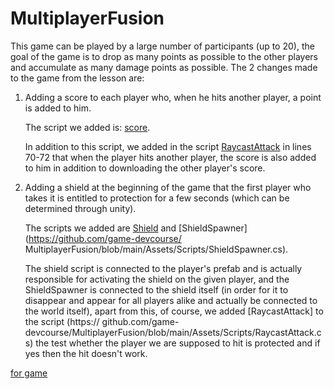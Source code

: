# MultiplayerFusion
 
This game can be played by a large number of participants (up to 20), the goal of the game is to drop as many points as possible to the other players and accumulate as many damage points as possible.
The 2 changes made to the game from the lesson are:
1. Adding a score to each player who, when he hits another player, a point is added to him.
   
    The script we added is: [score](https://github.com/game-devcourse/MultiplayerFusion/blob/main/Assets/Scripts/Score.cs).
   
    In addition to this script, we added in the script [RaycastAttack](https://github.com/game-devcourse/MultiplayerFusion/blob/main/Assets/Scripts/RaycastAttack.cs) in lines 70-72 that when the player hits another player, the score is also added to him in addition to downloading the other player's score.

2. Adding a shield at the beginning of the game that the first player who takes it is entitled to protection for a few seconds (which can be determined through unity).
   
    The scripts we added are [Shield](https://github.com/game-devcourse/MultiplayerFusion/blob/main/Assets/Scripts/Shield.cs) and [ShieldSpawner](https://github.com/game-devcourse/ MultiplayerFusion/blob/main/Assets/Scripts/ShieldSpawner.cs).
   
    The shield script is connected to the player's prefab and is actually responsible for activating the shield on the given player, and the ShieldSpawner is connected to the shield itself (in order for it to disappear and appear for all players alike and actually be connected to the world itself), apart from this, of course, we added [RaycastAttack] to the script (https:// github.com/game-devcourse/MultiplayerFusion/blob/main/Assets/Scripts/RaycastAttack.cs) the test whether the player we are supposed to hit is protected and if yes then the hit doesn't work.

[for game](https://edenxhadar.itch.io/multiplayer-game)
